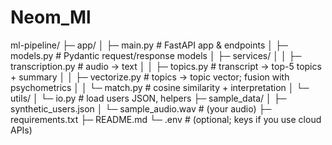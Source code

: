 # Neom_Ml
ml-pipeline/
├─ app/
│  ├─ main.py                 # FastAPI app & endpoints
│  ├─ models.py               # Pydantic request/response models
│  ├─ services/
│  │  ├─ transcription.py     # audio → text
│  │  ├─ topics.py            # transcript → top-5 topics + summary
│  │  ├─ vectorize.py         # topics → topic vector; fusion with psychometrics
│  │  └─ match.py             # cosine similarity + interpretation
│  └─ utils/
│     └─ io.py                # load users JSON, helpers
├─ sample_data/
│  ├─ synthetic_users.json
│  └─ sample_audio.wav        # (your audio)
├─ requirements.txt
├─ README.md
└─ .env                       # (optional; keys if you use cloud APIs)
